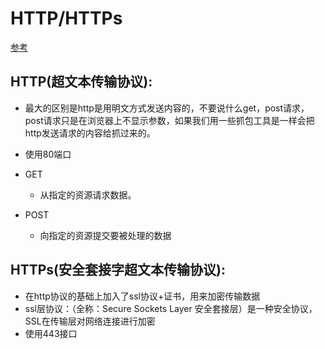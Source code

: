 
# HTTP/HTTPs
[参考](https://www.cnblogs.com/spll/p/10565189.html)

## HTTP(超文本传输协议):

- 最大的区别是http是用明文方式发送内容的，不要说什么get，post请求，post请求只是在浏览器上不显示参数，如果我们用一些抓包工具是一样会把http发送请求的内容给抓过来的。

- 使用80端口

- GET

    - 从指定的资源请求数据。

- POST

    - 向指定的资源提交要被处理的数据



## HTTPs(安全套接字超文本传输协议):
- 在http协议的基础上加入了ssl协议+证书，用来加密传输数据
- ssl层协议：（全称：Secure Sockets Layer 安全套接层）是一种安全协议，SSL在传输层对网络连接进行加密
- 使用443接口